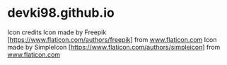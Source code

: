 # devki98.github.io

Icon credits
Icon made by Freepik [https://www.flaticon.com/authors/freepik] from www.flaticon.com 
Icon made by SimpleIcon [https://www.flaticon.com/authors/simpleicon] from www.flaticon.com 
